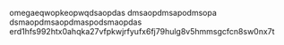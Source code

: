 omegaeqwopkeopwqdsaopdas
dmsaopdmsapodmsopa
dsmaopdmsaopdmaspodsmaopdas
erd1hfs992htx0ahqka27vfpkwjrfyufx6fj79hulg8v5hmmsgcfcn8sw0nx7t